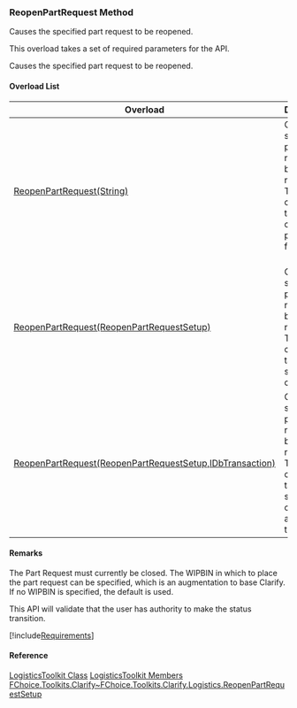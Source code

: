 ### ReopenPartRequest Method

Causes the specified part request to be reopened.

This overload takes a set of required parameters for the API.

Causes the specified part request to be reopened.

#### Overload List

| Overload | Description |
| --- | --- |
| [ReopenPartRequest(String)](FChoice.Toolkits.Clarify~FChoice.Toolkits.Clarify.Logistics.LogisticsToolkit~ReopenPartRequest(String).md) | Causes the specified part request to be reopened. This overload takes a set of required parameters for the API.   |
| [ReopenPartRequest(ReopenPartRequestSetup)](FChoice.Toolkits.Clarify~FChoice.Toolkits.Clarify.Logistics.LogisticsToolkit~ReopenPartRequest(ReopenPartRequestSetup).md) | Causes the specified part request to be reopened. This overload takes a setup object. |
| [ReopenPartRequest(ReopenPartRequestSetup,IDbTransaction)](FChoice.Toolkits.Clarify~FChoice.Toolkits.Clarify.Logistics.LogisticsToolkit~ReopenPartRequest(ReopenPartRequestSetup,IDbTransaction).md) | Causes the specified part request to be reopened. This overload takes a setup object and a database transaction. |

#### Remarks

The Part Request must currently be closed. The WIPBIN in which to place the part request can be specified, which is an augmentation to base Clarify. If no WIPBIN is specified, the default is used.

This API will validate that the user has authority to make the status transition.

[!include[Requirements](../partials/requirements.md)]

#### Reference

[LogisticsToolkit Class](FChoice.Toolkits.Clarify~FChoice.Toolkits.Clarify.Logistics.LogisticsToolkit.md)
[LogisticsToolkit Members](FChoice.Toolkits.Clarify~FChoice.Toolkits.Clarify.Logistics.LogisticsToolkit_members.md)
[FChoice.Toolkits.Clarify~FChoice.Toolkits.Clarify.Logistics.ReopenPartRequestSetup](FChoice.Toolkits.Clarify~FChoice.Toolkits.Clarify.Logistics.ReopenPartRequestSetup.md)
